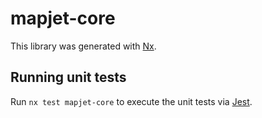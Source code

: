 # mapjet-core

This library was generated with [Nx](https://nx.dev).

## Running unit tests

Run `nx test mapjet-core` to execute the unit tests via [Jest](https://jestjs.io).
